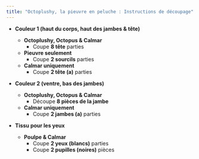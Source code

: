 ```yaml
---
title: "Octoplushy, la pieuvre en peluche : Instructions de découpage"
---
```


- **Couleur 1 (haut du corps, haut des jambes & tête)**
  - **Octoplushy, Octopus & Calmar**
    - Coupe **8 tête** parties
  - **Pieuvre seulement**
    - Coupe **2 sourcils** parties
  - **Calmar uniquement**
    - Coupe **2 tête (a)** parties

- **Couleur 2 (ventre, bas des jambes)**
  - **Octoplushy, Octopus & Calmar**
    - Découpe **8 pièces de la jambe**
  - **Calmar uniquement**
    - Coupe **2 jambes (a)** parties

- **Tissu pour les yeux**
  - **Poulpe & Calmar**
    - Coupe **2 yeux (blancs)** parties
    - Coupe **2 pupilles (noires)** pièces
